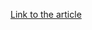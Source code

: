 [Link to the article](https://krebsonsecurity.com/2024/02/calendar-meeting-links-used-to-spread-mac-malware/)
